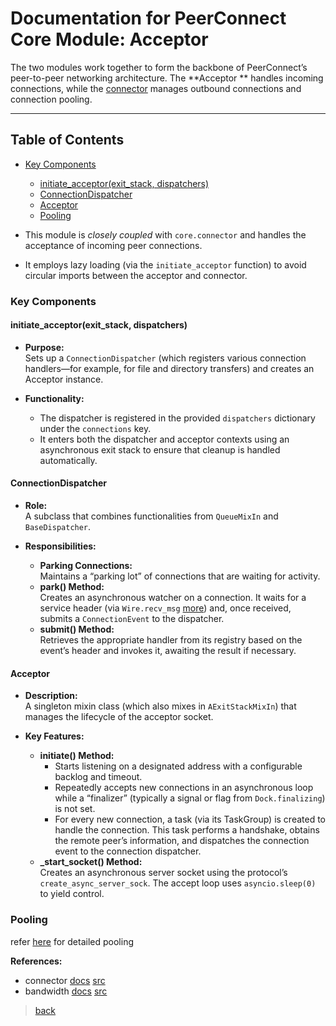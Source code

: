 # Documentation for PeerConnect Core Module: Acceptor

The two modules work together to form the backbone of PeerConnect’s peer-to-peer networking architecture. The **Acceptor
** handles incoming connections, while the [connector](/docs/core/connector.md) manages outbound connections and
connection pooling.

---

## Table of Contents

- [Key Components](#key-components)
  - [initiate_acceptor(exit_stack, dispatchers)](#initiate_acceptorexit_stack-dispatchers)
  - [ConnectionDispatcher](#connectiondispatcher)
  - [Acceptor](#acceptor)
  - [Pooling](#pooling)

- This module is *closely coupled* with `core.connector` and handles the acceptance of incoming peer connections.
- It employs lazy loading (via the `initiate_acceptor` function) to avoid circular imports between the acceptor and
  connector.

### Key Components

#### initiate_acceptor(exit_stack, dispatchers)

- **Purpose:**  
  Sets up a `ConnectionDispatcher` (which registers various connection handlers—for example, for file and directory
  transfers) and creates an Acceptor instance.

- **Functionality:**
  - The dispatcher is registered in the provided `dispatchers` dictionary under the `connections` key.
  - It enters both the dispatcher and acceptor contexts using an asynchronous exit stack to ensure that cleanup is
    handled automatically.

#### ConnectionDispatcher

- **Role:**  
  A subclass that combines functionalities from `QueueMixIn` and `BaseDispatcher`.

- **Responsibilities:**
  - **Parking Connections:**  
    Maintains a “parking lot” of connections that are waiting for activity.
  - **park() Method:**  
    Creates an asynchronous watcher on a connection. It waits for a service header (via
    `Wire.recv_msg` [more](/docs/avails/wire.md)) and, once received, submits a `ConnectionEvent` to the dispatcher.
  - **submit() Method:**  
    Retrieves the appropriate handler from its registry based on the event’s header and invokes it, awaiting the
    result if necessary.

#### Acceptor

- **Description:**  
  A singleton mixin class (which also mixes in `AExitStackMixIn`) that manages the lifecycle of the acceptor socket.

- **Key Features:**
  - **initiate() Method:**
    - Starts listening on a designated address with a configurable backlog and timeout.
    - Repeatedly accepts new connections in an asynchronous loop while a “finalizer” (typically a signal or flag
      from `Dock.finalizing`) is not set.
    - For every new connection, a task (via its TaskGroup) is created to handle the connection. This task performs a
      handshake, obtains the remote peer’s information, and dispatches the connection event to the connection
      dispatcher.
  - **_start_socket() Method:**  
    Creates an asynchronous server socket using the protocol’s `create_async_server_sock`. The accept loop uses
    `asyncio.sleep(0)` to yield control.

### Pooling

refer [here](/docs/core/bandwidth.md#incoming-and-outgoing-connections) for detailed pooling

**References:**

- connector [docs](/docs/core/connector.md) [src](/src/core/connector.py)
- bandwidth [docs](/docs/core/bandwidth.md) [src](/src/core/bandwidth.py)

> [back](/docs/core)
